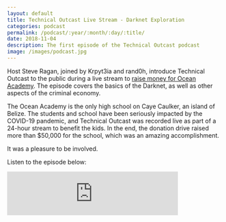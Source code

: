 ```yaml
---
layout: default
title: Technical Outcast Live Stream - Darknet Exploration
categories: podcast
permalink: /podcast/:year/:month/:day/:title/
date: 2018-11-04
description: The first episode of the Technical Outcast podcast
image: /images/podcast.jpg
---
```

Host Steve Ragan, joined by Krpyt3ia and rand0h, introduce Technical Outcast to the public during a live stream to [raise money for Ocean Academy][1]. The episode covers the basics of the Darknet, as well as other aspects of the criminal economy.

The Ocean Academy is the only high school on Caye Caulker, an island of Belize. The students and school have been seriously impacted by the COVID-19 pandemic, and Technical Outcast was recorded live as part of a 24-hour stream to benefit the kids. In the end, the donation drive raised more than $50,000 for the school, which was an amazing accomplishment.

It was a pleasure to be involved.

Listen to the episode below:

<iframe src="https://anchor.fm/technicaloutcast/embed/episodes/Darknet-Exploration-Live-Stream-ee4pth/a-a278llf" height="102px" width="400px" frameborder="0" scrolling="no"></iframe>

[1]:https://www.gofundme.com/f/bucks-for-belize
